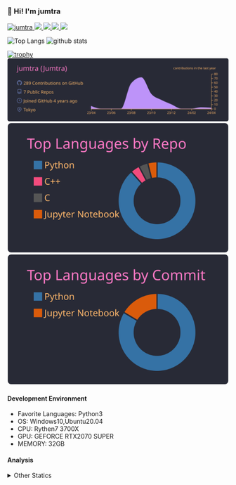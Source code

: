 ### 👋 Hi! I'm jumtra
<p align="left"> 
  <a href="https://github.com/jumtra/jumtra/">
    <img src="https://komarev.com/ghpvc/?username=jumtra" alt="jumtra" />
  </a>
  <a href="http://twitter.com/Jumtra1">
    <img height="20" src="https://img.shields.io/twitter/follow/Jumtra1?label=Twitter&logo=twitter&style=flat" />
  </a>
  <a href="https://github.com/jumtra">
    <img height="20" src="https://img.shields.io/github/followers/jumtra?label=follow&logo=github&style=flat" />
  </a>
  <a href="http://qiita.com/Jumtra">
    <img height="20" src="https://qiita-badge.apiapi.app/s/Jumtra/posts.svg" />
  </a>
  <a href="http://qiita.com/Jumtra">
    <img height="20" src="https://qiita-badge.apiapi.app/s/Jumtra/contributions.svg" />
  </a>
</p>

<p align="left"> 
  <img alt="Top Langs" height="150px" src="https://github-readme-stats.vercel.app/api/top-langs/?username=jumtra&layout=compact&count_private=true&show_icons=true&show_icons=true&theme=onedark" />
  <img alt="github stats" height="150px" src="https://github-readme-stats.vercel.app/api?username=jumtra&count_private=true&show_icons=true&show_icons=true&theme=onedark" />
</p>

[![trophy](https://github-profile-trophy.vercel.app/?username=jumtra&theme=gruvbox)](https://github.com/ryo-ma/github-profile-trophy)
[![](https://raw.githubusercontent.com/jumtra/jumtra/master/profile-summary-card-output/dracula/0-profile-details.svg)](https://github.com/vn7n24fzkq/github-profile-summary-cards)
[![](https://raw.githubusercontent.com/jumtra/jumtra/master/profile-summary-card-output/dracula/1-repos-per-language.svg)](https://github.com/vn7n24fzkq/github-profile-summary-cards)
[![](https://raw.githubusercontent.com/jumtra/jumtra/master/profile-summary-card-output/dracula/2-most-commit-language.svg)](https://github.com/vn7n24fzkq/github-profile-summary-cards)


#### Development Environment

- Favorite Languages: Python3
- OS: Windows10,Ubuntu20.04
- CPU: Rythen7 3700X
- GPU: GEFORCE RTX2070 SUPER
- MEMORY: 32GB

#### Analysis
<details>
  <summary>Other Statics</summary>
<!--START_SECTION:waka-->
![Code Time](http://img.shields.io/badge/Code%20Time-325%20hrs%205%20mins-blue)

![Profile Views](http://img.shields.io/badge/Profile%20Views-0-blue)

**🐱 My GitHub Data** 

> 📦 404.2 kB Used in GitHub's Storage 
 > 
> 💼 Opted to Hire
 > 
> 📜 10 Public Repositories 
 > 
> 🔑 22 Private Repositories 
 > 
**I'm an Early 🐤** 

```text
🌞 Morning                99 commits          ████░░░░░░░░░░░░░░░░░░░░░   17.68 % 
🌆 Daytime                210 commits         █████████░░░░░░░░░░░░░░░░   37.50 % 
🌃 Evening                222 commits         ██████████░░░░░░░░░░░░░░░   39.64 % 
🌙 Night                  29 commits          █░░░░░░░░░░░░░░░░░░░░░░░░   05.18 % 
```
📅 **I'm Most Productive on Wednesday** 

```text
Monday                   78 commits          ███░░░░░░░░░░░░░░░░░░░░░░   13.93 % 
Tuesday                  92 commits          ████░░░░░░░░░░░░░░░░░░░░░   16.43 % 
Wednesday                103 commits         █████░░░░░░░░░░░░░░░░░░░░   18.39 % 
Thursday                 71 commits          ███░░░░░░░░░░░░░░░░░░░░░░   12.68 % 
Friday                   62 commits          ███░░░░░░░░░░░░░░░░░░░░░░   11.07 % 
Saturday                 100 commits         ████░░░░░░░░░░░░░░░░░░░░░   17.86 % 
Sunday                   54 commits          ██░░░░░░░░░░░░░░░░░░░░░░░   09.64 % 
```


📊 **This Week I Spent My Time On** 

```text
🕑︎ Time Zone: Asia/Tokyo

💬 Programming Languages: 
Python                   18 hrs 12 mins      ████████████░░░░░░░░░░░░░   46.35 % 
Terraform                13 hrs 4 mins       ████████░░░░░░░░░░░░░░░░░   33.30 % 
YAML                     2 hrs 19 mins       █░░░░░░░░░░░░░░░░░░░░░░░░   05.90 % 
Docker                   1 hr 54 mins        █░░░░░░░░░░░░░░░░░░░░░░░░   04.85 % 
TOML                     1 hr 50 mins        █░░░░░░░░░░░░░░░░░░░░░░░░   04.69 % 

🔥 Editors: 
VS Code                  39 hrs 16 mins      █████████████████████████   100.00 % 

🐱‍💻 Projects: 
geekly-llm-job-offer     29 hrs 55 mins      ███████████████████░░░░░░   76.19 % 
randstad-llm-job-offer   9 hrs 21 mins       ██████░░░░░░░░░░░░░░░░░░░   23.81 % 

💻 Operating System: 
Windows                  39 hrs 16 mins      █████████████████████████   100.00 % 
```

**I Mostly Code in Python** 

```text
Python                   28 repos            ██████████████████████░░░   87.50 % 
Jupyter Notebook         2 repos             ██░░░░░░░░░░░░░░░░░░░░░░░   06.25 % 
C                        1 repo              █░░░░░░░░░░░░░░░░░░░░░░░░   03.12 % 
C++                      1 repo              █░░░░░░░░░░░░░░░░░░░░░░░░   03.12 % 
```



**Timeline**

![Lines of Code chart](https://raw.githubusercontent.com/jumtra/jumtra/master/assets/bar_graph.png)


 Last Updated on 21/04/2024 19:33:29 UTC
<!--END_SECTION:waka-->
 </details>
